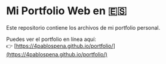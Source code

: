 # Mi Portfolio Web en 🇪🇸

Este repositorio contiene los archivos de mi portfolio personal.

Puedes ver el portfolio en línea aquí:  
👉 [https://4pablospena.github.io/portfolio/](https://4pablospena.github.io/portfolio/)

